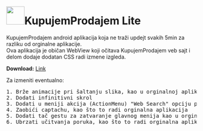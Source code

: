# <img src="https://github.com/user-attachments/assets/23e4a4f6-43fe-44cf-8065-7b0c6291a2f8" width="48px">KupujemProdajem Lite

KupujemProdajem android aplikacija koja ne traži updejt svakih 5min za razliku od orginalne aplikacije.</br>
Ova aplikacija je običan WebView koji očitava KupujemProdajem veb sajt i delom dodaje dodatan CSS radi izmene izgleda.<br>

**Download:** <a href="https://github.com/banekondic1996/kplite/releases/">Link</a>

Za izmeniti eventualno:</br>
<pre>
1. Brže animacije pri šaltanju slika, kao u orginalnoj aplikaciji
2. Dodati infinitivni skrol
3. Dodati u meniji akcija (ActionMenu) "Web Search" opciju pri selekciji teksta
4. Zaobići captachu, kao što to radi orginalna aplikacija
5. Dodati tač gestu za zatvaranje glavnog menija kao u orginalnoj aplikaciji što je.
6. Ubrzati učitvanja poruka, kao što to radi orginalna aplikacija
</pre>
